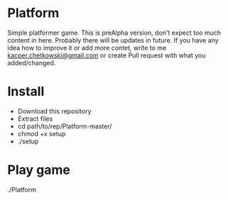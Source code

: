 # Platform
Simple platformer game.
This is preAlpha version, don't expect too much content in here. Probably there will be updates in future. If you have any idea how to improve it or add more contet, write to me kacper.chetkowski@gmail.com or create Pull request with what you added/changed.

# Install

- Download this repository
- Extract files
- cd path/to/rep/Platform-master/
- chmod +x setup
- ./setup

# Play game

./Platform
